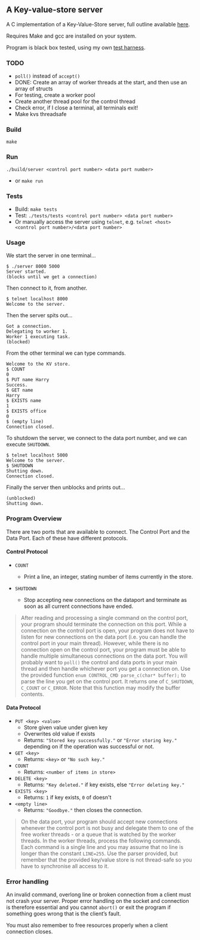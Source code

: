 ## A Key-value-store server

A C implementation of a Key-Value-Store server, full outline available [here](overview.pdf).

Requires Make and gcc are installed on your system.

Program is black box tested, using my own [test harness](/tests).


### TODO

- `poll()` instead of `accept()`
- DONE: Create an array of worker threads at the start, and then use an array of structs
- For testing, create a worker pool
- Create another thread pool for the control thread
- Check error, if I close a terminal, all terminals exit!
- Make kvs threadsafe

### Build

`make`

### Run

`./build/server <control port number> <data port number>`
 - or `make run`


### Tests

- Build: `make tests`
- Test: `./tests/tests <control port number> <data port number>`
- Or manually access the server using `telnet`, e.g. `telnet <host> <control port number>/<data port number>`


### Usage

We start the server in one terminal...

```
$ ./server 8000 5000
Server started.
(blocks until we get a connection)
```

Then connect to it, from another.

```
$ telnet localhost 8000
Welcome to the server.
```

Then the server spits out...

```
Got a connection.
Delegating to worker 1.
Worker 1 executing task.
(blocked)
```

From the other terminal we can type commands.

```
Welcome to the KV store.
$ COUNT
0
$ PUT name Harry
Success.
$ GET name
Harry
$ EXISTS name
1
$ EXISTS office
0
$ (empty line)
Connection closed.
```

To shutdown the server, we connect to the data port number, and we can execute `SHUTDOWN`.

```
$ telnet localhost 5000
Welcome to the server.
$ SHUTDOWN
Shutting down.
Connection closed.
```

Finally the server then unblocks and prints out...

```
(unblocked)
Shutting down.
```


### Program Overview

There are two ports that are available to connect. The Control Port and the Data Port. Each of these have different protocols.

#### Control Protocol

- `COUNT`
  - Print a line, an integer, stating number of items currently in the store.

- `SHUTDOWN`
  - Stop accepting new connections on the dataport and terminate as soon as all current connections have ended.

> After reading and processing a single command on the control port, your program should terminate the connection on this port. While a connection on the control port is open, your program does not have to listen for new connections on the data port (i.e. you can handle the control port in your main thread). However, while there is no connection open on the control port, your program must be able to handle multiple simultaneous connections on the data port.
> You will probably want to `poll()` the control and data ports in your main thread and then handle whichever port you get a connection on.
> Use the provided function `enum CONTROL_CMD parse_c(char* buffer);` to parse the line you get on the control port. It returns one of `C_SHUTDOWN`, `C_COUNT` or `C_ERROR`. Note that this function may modify the buffer contents.


#### Data Protocol

- `PUT <key> <value>`
  - Store given value under given key
  - Overwrites old value if exists
  - Returns: `"Stored key successfully."` or `"Error storing key."` depending on if the operation was successful or not.
- `GET <key>`
  - Returns: `<key>` or `"No such key."`
- `COUNT`
  - Returns: `<number of items in store>`
- `DELETE <key>`
  - Returns: `"Key deleted."` if key exists, else `"Error deleting key."`
- `EXISTS <key>`
  - Returns: `1` if key exists, `0` of doesn't
- `<empty line>`
  - Returns: `"Goodbye."` then closes the connection.

> On the data port, your program should accept new connections whenever the control port is not busy and delegate them to one of the free worker threads - or a queue that is watched by the worker threads.
> In the worker threads, process the following commands.
> Each command is a single line and you may assume that no line is longer than the constant `LINE=255`.
> Use the parser provided, but remember that the provided key/value store is not thread-safe so you have to synchronise all access to it.


### Error handling

An invalid command, overlong line or broken connection from a client must not crash your server. Proper error handling on the socket and connection is therefore essential and you cannot `abort()` or exit the program if something goes wrong that is the client’s fault.

You must also remember to free resources properly when a client connection closes.

